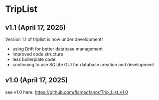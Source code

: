 # TripList

## v1.1 (April 17, 2025)
Version 1.1 of triplist is now under development!
- using Drift for better database management
- improved code structure
- less boilerplate code
- continuing to use SQLite GUI for database creation and development

## v1.0 (April 17, 2025)
see v1.0 here: https://github.com/flameofanor/Trip_List_v1.0

